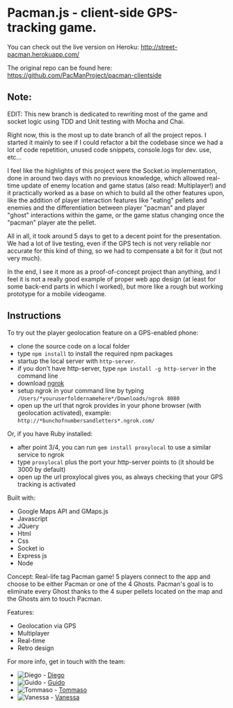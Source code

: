 Pacman.js - client-side GPS-tracking game.
==========================================
You can check out the live version on Heroku: http://street-pacman.herokuapp.com/

The original repo can be found here: https://github.com/PacManProject/pacman-clientside


Note: 
----- 
EDIT: This new branch is dedicated to rewriting most of the game and socket logic using TDD and Unit testing with Mocha and Chai.

Right now, this is the most up to date branch of all the project repos. I started it mainly to see if I could refactor a bit the codebase since we had a lot of code repetition, unused code snippets, console.logs for dev. use, etc...

I feel like the highlights of this project were the Socket.io implementation, done in around two days with no previous knowledge, which allowed real-time update of enemy location and game status (also read: Multiplayer!) and it practically worked as a base on which to build all the other features upon, like the addition of player interaction features like "eating" pellets and enemies and the differentiation between player "pacman" and player "ghost" interactions within the game, or the game status changing once the "pacman" player ate the pellet. 

All in all, it took around 5 days to get to a decent point for the presentation. We had a lot of live testing, even if the GPS tech is not very reliable nor accurate for this kind of thing, so we had to compensate a bit for it (but not very much).

In the end, I see it more as a proof-of-concept project than anything, and I feel it is not a really good example of proper web app design (at least for some back-end parts in which I worked), but more like a rough but working prototype for a mobile videogame.

Instructions
------------
To try out the player geolocation feature on a GPS-enabled phone:
 - clone the source code on a local folder
 - type ```npm install``` to install the required npm packages
 - startup the local server with ``` http-server ```.
 - if you don't have http-server, type ```npm install -g http-server``` in the command line
 - download [ngrok](http://ngrok.com/)
 - setup ngrok in your command line by typing ``` /Users/*youruserfoldernamehere*/Downloads/ngrok 8080 ```
 - open up the url that ngrok provides in your phone browser (with geolocation activated), example: ``` http://*bunchofnumbersandletters*.ngrok.com/ ```
 
Or, if you have Ruby installed:
 - after point 3/4, you can run ```gem install proxylocal``` to use a similar service to ngrok
 - type ```proxylocal``` plus the port your http-server points to (it should be 3000 by default)
 - open up the url proxylocal gives you, as always checking that your GPS tracking is activated


Built with:
- Google Maps API and GMaps.js
- Javascript
- JQuery
- Html
- Css
- Socket io
- Express js
- Node


Concept:
Real-life tag Pacman game! 5 players connect to the app and choose to be either Pacman or one of the 4 Ghosts. Pacman's goal is to eliminate every Ghost thanks to the 4 super pellets located on the map and the Ghosts aim to touch Pacman.


Features:
- Geolocation via GPS
- Multiplayer
- Real-time
- Retro design


For more info, get in touch with the team:
- ![Diego](https://avatars2.githubusercontent.com/u/10360735?v=3&s=120) - [Diego](https://github.com/jdiegoromero)
- ![Guido](https://avatars2.githubusercontent.com/u/10268884?v=3&s=120) - [Guido](https://github.com/guidovitafinzi)
- ![Tommaso](https://avatars2.githubusercontent.com/u/10244235?v=3&s=120) - [Tommaso](https://github.com/tommasobratto)
- ![Vanessa](https://avatars0.githubusercontent.com/u/10236105?v=3&s=100) - [Vanessa](https://github.com/vvirgitti)
